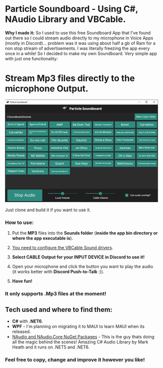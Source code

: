 # Particle Soundboard - Using C#, NAudio Library and VBCable.
 
**Why I made it:** 
So I used to use this free Soundboard App that I've found out there so I could stream audio directly to my microphone in Voice Apps (mostly in Discord)... problem was it was using about half a gb of Ram for a non stop stream of advertisements. I was literally freezing the app every once in a while! So I decided to make my own Soundboard. Very simple app with just one functionality: 
# **Stream Mp3 files directly to the microphone Output.**

![Alt Text](https://github.com/LeonardoFer/CSharpSoundBoard/blob/main/SoundboardDescriptionImage.png?raw=true)

Just clone and build it if you want to use it.

### How to use: 
1. Put the **MP3** files into the **Sounds folder** (**inside the app bin directory or where the app executable is**).

2. [You need to configure the VBCable Sound drivers](https://youtu.be/wUFbKww5-Vg?t=42).

3. **Select CABLE Output for your INPUT DEVICE in Discord to use it!**
4. Open your microphone and click the button you want to play the audio (it works better with **Discord Push-to-Talk** :)).
5. **Have fun!**

### **It only supports .Mp3 files at the moment!**

## Tech used and where to find them:
 - **C#** with **.NET6**.
 - **WPF** - I'm planning on migrating it to MAUI to learn MAUI when its released.
 - [NAudio and NAudio.Core NuGet Packages](https://www.nuget.org/packages/NAudio/) - This is the guy thats doing all the magic behind the scenes! Amazing C# Audio Library by Mark Heath and it runs on .NET5 and .NET6.

### Feel free to copy, change and improve it however you like!